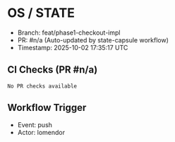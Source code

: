 # OS / STATE
- Branch: feat/phase1-checkout-impl
- PR: #n/a (Auto-updated by state-capsule workflow)
- Timestamp: 2025-10-02 17:35:17 UTC

## CI Checks (PR #n/a)
```
No PR checks available
```

## Workflow Trigger
- Event: push
- Actor: lomendor
